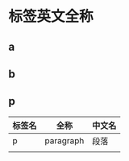 <h1>标签英文全称</h1>

<h2>a</h2>

<h2>b</h2>

<h2>p</h2>

| 标签名 | 全称      | 中文名 |
| ------ | --------- | ------ |
| p      | paragraph | 段落   |
|        |           |        |

